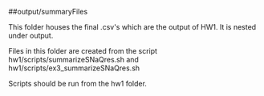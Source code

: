##output/summaryFiles

This folder houses the final .csv's which are the output of HW1. It is nested
under output.

Files in this folder are created from the script
hw1/scripts/summarizeSNaQres.sh and hw1/scripts/ex3_summarizeSNaQres.sh

Scripts should be run from the hw1 folder.


